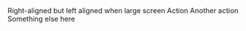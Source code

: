 <BSButtonGroup>
    <BSDropdown IsStatic="true" Class="dropdown-menu-end dropdown-menu-lg-start" >
        <Toggler>
            <BSToggle IsButton="true" Color="BSColor.Secondary">Right-aligned but left aligned when large screen</BSToggle>
        </Toggler>
        <Content>
            <BSDropdownItem IsButton="true">Action</BSDropdownItem>
            <BSDropdownItem IsButton="true">Another action</BSDropdownItem>
            <BSDropdownItem IsButton="true">Something else here</BSDropdownItem>
        </Content>
    </BSDropdown>
</BSButtonGroup>